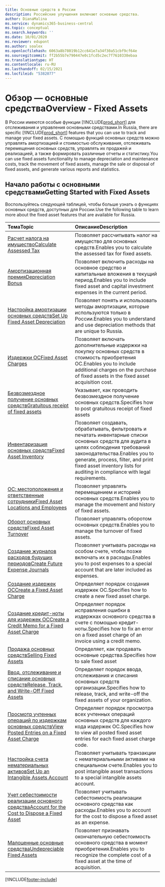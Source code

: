 ```yaml
---
title: Основные средств в России
description: Российские улучшения включают основные средства.
author: DianaMalina
ms.service: dynamics365-business-central
ms.topic: conceptual
ms.search.keywords: ''
ms.date: 10/01/2020
ms.reviewer: edupont
ms.author: soalex
ms.openlocfilehash: 6063a8b78019b12cc641e7a34f30a51cbf9cf64e
ms.sourcegitcommit: ff2b55b7e790447e0c1fcd5c2ec7f7610338ebaa
ms.translationtype: HT
ms.contentlocale: ru-RU
ms.lasthandoff: 02/15/2021
ms.locfileid: "5382077"
---
```

# <a name="overview---fixed-assets"></a><span data-ttu-id="69dab-103">Обзор — основные средства</span><span class="sxs-lookup"><span data-stu-id="69dab-103">Overview - Fixed Assets</span></span>

<span data-ttu-id="69dab-104">В России имеются особые функции [!INCLUDE[prod_short](../../includes/prod_short.md)] для отслеживания и управления основными средствами.</span><span class="sxs-lookup"><span data-stu-id="69dab-104">In Russia, there are specific [!INCLUDE[prod_short](../../includes/prod_short.md)] features that you can use to track and manage your fixed assets.</span></span> <span data-ttu-id="69dab-105">С помощью функций основных средств можно управлять амортизацией и стоимостью обслуживания, отслеживать перемещения основных средств, управлять их продажей и реализацией, а также формировать различные отчеты и статистику.</span><span class="sxs-lookup"><span data-stu-id="69dab-105">You can use fixed assets functionality to manage depreciation and maintenance costs, track the movement of fixed assets, manage the sale or disposal of fixed assets, and generate various reports and statistics.</span></span>

## <a name="getting-started-with-fixed-assets"></a><span data-ttu-id="69dab-106">Начало работы с основными средствами</span><span class="sxs-lookup"><span data-stu-id="69dab-106">Getting Started with Fixed Assets</span></span>

<span data-ttu-id="69dab-107">Воспользуйтесь следующей таблицей, чтобы больше узнать о функциях основных средств, доступных для России.</span><span class="sxs-lookup"><span data-stu-id="69dab-107">Use the following table to learn more about the fixed asset features that are available for Russia.</span></span>


| <span data-ttu-id="69dab-108">Тема</span><span class="sxs-lookup"><span data-stu-id="69dab-108">Topic</span></span>                                                     | <span data-ttu-id="69dab-109">Описание</span><span class="sxs-lookup"><span data-stu-id="69dab-109">Description</span></span>                                                  |
| :-------------------------------------------------------- | :----------------------------------------------------------- |
| [<span data-ttu-id="69dab-110">Расчет налога на имущество</span><span class="sxs-lookup"><span data-stu-id="69dab-110">Calculate Assessed Tax</span></span>](How-to-Calculate-Assessed-Tax.md)                        | <span data-ttu-id="69dab-111">Позволяет рассчитывать налог на имущество для основных средств.</span><span class="sxs-lookup"><span data-stu-id="69dab-111">Enables you to calculate the assessed tax for fixed assets.</span></span>  |
| [<span data-ttu-id="69dab-112">Амортизационная премия</span><span class="sxs-lookup"><span data-stu-id="69dab-112">Depreciation Bonus</span></span>](Depreciation-Bonus.md)                                    | <span data-ttu-id="69dab-113">Позволяет включить расходы на основное средство и капитальные вложения в текущий период.</span><span class="sxs-lookup"><span data-stu-id="69dab-113">Enables you to include fixed asset and capital investment expenses in the current period.</span></span> |
| [<span data-ttu-id="69dab-114">Настройка амортизации основных средств</span><span class="sxs-lookup"><span data-stu-id="69dab-114">Set Up Fixed Asset Depreciation</span></span>](../../fa-how-setup-depreciation.md)               | <span data-ttu-id="69dab-115">Позволяет понять и использовать методы амортизации, которые используются только в России.</span><span class="sxs-lookup"><span data-stu-id="69dab-115">Enables you to understand and use depreciation methods that are unique to Russia.</span></span> |
| [<span data-ttu-id="69dab-116">Издержки ОС</span><span class="sxs-lookup"><span data-stu-id="69dab-116">Fixed Asset Charges</span></span>](Fixed-Asset-Charges.md)                                   | <span data-ttu-id="69dab-117">Позволяет включать дополнительные издержки на покупку основных средств в стоимость приобретения ОС.</span><span class="sxs-lookup"><span data-stu-id="69dab-117">Enables you to include additional charges on the purchase of fixed assets in the fixed asset acquisition cost.</span></span> |
|[<span data-ttu-id="69dab-118">Безвозмездное получение основных средств</span><span class="sxs-lookup"><span data-stu-id="69dab-118">Gratuitous receipt of fixed assets</span></span>](Gratuitous-receipt-of-fixed-assets.md)| <span data-ttu-id="69dab-119">Указывает, как проводить безвозмездное получение основных средств.</span><span class="sxs-lookup"><span data-stu-id="69dab-119">Specifies how to post gratuitous receipt of fixed assets</span></span>|
| [<span data-ttu-id="69dab-120">Инвентаризация основных средств</span><span class="sxs-lookup"><span data-stu-id="69dab-120">Fixed Asset Inventory</span></span>](Fixed-Asset-Inventory.md)                                 | <span data-ttu-id="69dab-121">Позволяет создавать, обрабатывать, фильтровать и печатать инвентарные списки основных средств для аудита в целях соблюдения требований законодательства.</span><span class="sxs-lookup"><span data-stu-id="69dab-121">Enables you to generate, process, filter, and print fixed asset inventory lists for auditing in compliance with legal requirements.</span></span> |
| [<span data-ttu-id="69dab-122">ОС: местоположения и ответственные сотрудники</span><span class="sxs-lookup"><span data-stu-id="69dab-122">Fixed Asset Locations and Employees</span></span>](Fixed-Asset-Locations-and-Employees.md)                   | <span data-ttu-id="69dab-123">Позволяет управлять перемещением и историей основных средств.</span><span class="sxs-lookup"><span data-stu-id="69dab-123">Enables you to manage the movement and history of fixed assets.</span></span> |
| [<span data-ttu-id="69dab-124">Оборот основных средств</span><span class="sxs-lookup"><span data-stu-id="69dab-124">Fixed Asset Turnover</span></span>](Fixed-Asset-Turnover.md)                                  | <span data-ttu-id="69dab-125">Позволяет управлять оборотом основных средств.</span><span class="sxs-lookup"><span data-stu-id="69dab-125">Enables you to manage the turnover of fixed assets.</span></span>          |
| [<span data-ttu-id="69dab-126">Создание журналов расходов будущих периодов</span><span class="sxs-lookup"><span data-stu-id="69dab-126">Create Future Expense Journals</span></span>](How-to-Create-Future-Expense-Journals.md)                | <span data-ttu-id="69dab-127">Позволяет учитывать расходы на особом счете, чтобы позже включать их в расходы.</span><span class="sxs-lookup"><span data-stu-id="69dab-127">Enables you to post expenses to a special account that are later included as expenses.</span></span> |
| [<span data-ttu-id="69dab-128">Создание издержек ОС</span><span class="sxs-lookup"><span data-stu-id="69dab-128">Create a Fixed Asset Charge</span></span>](How-to-Create-a-Fixed-Asset-Charge.md)                   | <span data-ttu-id="69dab-129">Определяет порядок создания издержек ОС.</span><span class="sxs-lookup"><span data-stu-id="69dab-129">Specifies how to create a new fixed asset charge.</span></span>            |
| [<span data-ttu-id="69dab-130">Создание кредит-ноты для издержек ОС</span><span class="sxs-lookup"><span data-stu-id="69dab-130">Create a Credit Memo for a Fixed Asset Charge</span></span>](How-to-Create-a-Credit-Memo-for-a-Fixed-Asset-Charge.md) | <span data-ttu-id="69dab-131">Определяет порядок исправления ошибки в издержках основного средства в счете с помощью кредит-ноты.</span><span class="sxs-lookup"><span data-stu-id="69dab-131">Specifies how to fix an error on a fixed asset charge of an invoice using a credit memo.</span></span> |
|[<span data-ttu-id="69dab-132">Продажа основных средств</span><span class="sxs-lookup"><span data-stu-id="69dab-132">Selling Fixed Assets</span></span>](Sale-of-fixed-assets.md)|<span data-ttu-id="69dab-133">Определяет, как продавать основные средства.</span><span class="sxs-lookup"><span data-stu-id="69dab-133">Specifies how to sale fixed asset</span></span>|
| [<span data-ttu-id="69dab-134">Ввод, отслеживание и списание основных средств</span><span class="sxs-lookup"><span data-stu-id="69dab-134">Release, Track, and Write-Off Fixed Assets</span></span>](How-to-Release-Track-Write-Off-Fixed-Assets.md)    | <span data-ttu-id="69dab-135">Определяет порядок ввода, отслеживания и списания основных средств организации.</span><span class="sxs-lookup"><span data-stu-id="69dab-135">Specifies how to release, track, and write-off the fixed assets of your organization.</span></span> |
| [<span data-ttu-id="69dab-136">Просмотр учтенных операций по издержкам основных средств</span><span class="sxs-lookup"><span data-stu-id="69dab-136">View Posted Entries on a Fixed Asset Charge</span></span>](How-to-View-Posted-Entries-on-a-Fixed-Asset-Charge.md)   | <span data-ttu-id="69dab-137">Определяет порядок просмотра всех учтенных операций основных средств для каждого кода издержек ОС.</span><span class="sxs-lookup"><span data-stu-id="69dab-137">Specifies how to view all posted fixed asset entries for each fixed asset charge code.</span></span> |
| [<span data-ttu-id="69dab-138">Настройка счета нематериальных активов</span><span class="sxs-lookup"><span data-stu-id="69dab-138">Set Up an Intangible Assets Account</span></span>](How-to-Set-Up-an-Intangible-Assets-Account.md)           | <span data-ttu-id="69dab-139">Позволяет учитывать транзакции с нематериальными активами на специальном счете.</span><span class="sxs-lookup"><span data-stu-id="69dab-139">Enables you to post intangible asset transactions to a special intangible assets account.</span></span> |
| [<span data-ttu-id="69dab-140">Учет себестоимости реализации основного средства</span><span class="sxs-lookup"><span data-stu-id="69dab-140">Account for the Cost to Dispose a Fixed Asset</span></span>](How-to-Account-for-the-Cost-to-Dispose-a-Fixed-Asset.md) | <span data-ttu-id="69dab-141">Позволяет учитывать себестоимость реализации основного средства как расходы.</span><span class="sxs-lookup"><span data-stu-id="69dab-141">Enables you to account for the cost to dispose a fixed asset as an expense.</span></span> |
| [<span data-ttu-id="69dab-142">Малоценные основные средства</span><span class="sxs-lookup"><span data-stu-id="69dab-142">Undepreciable Fixed Assets</span></span>](Undepreciable-Fixed-Assets.md)                            | <span data-ttu-id="69dab-143">Позволяет признавать окончательную себестоимость основного средства в момент приобретения.</span><span class="sxs-lookup"><span data-stu-id="69dab-143">Enables you to recognize the complete cost of a fixed asset at the time of acquisition.</span></span> |


[!INCLUDE[footer-include](../../includes/footer-banner.md)]